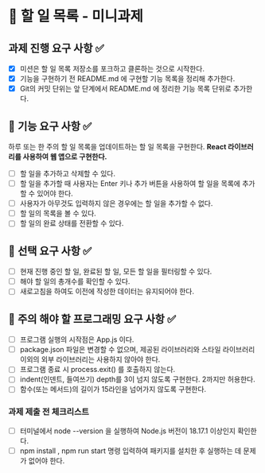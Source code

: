 # 📖 할 일 목록 - 미니과제

## 과제 진행 요구 사항 ✅

- [x] 미션은 할 일 목록 저장소를 포크하고 클론하는 것으로 시작한다.
- [x] 기능을 구현하기 전 README.md 에 구현할 기능 목록을 정리해 추가한다.
- [x] Git의 커밋 단위는 앞 단계에서 README.md 에 정리한 기능 목록 단위로 추가한다.

## 🚀 기능 요구 사항 ✅

하루 또는 한 주의 할 일 목록을 업데이트하는 할 일 목록을 구현한다. **React 라이브러리를 사용하여 웹 앱으로 구현한다.**

- [ ] 할 일을 추가하고 삭제할 수 있다.
- [ ] 할 일을 추가할 때 사용자는 Enter 키나 추가 버튼을 사용하여 할 일을 목록에 추가할 수 있어야 한다.
- [ ] 사용자가 아무것도 입력하지 않은 경우에는 할 일을 추가할 수 없다.
- [ ] 할 일의 목록을 볼 수 있다.
- [ ] 할 일의 완료 상태를 전환할 수 있다.

## 🚀 선택 요구 사항 ✅

- [ ] 현재 진행 중인 할 일, 완료된 할 일, 모든 할 일을 필터링할 수 있다.
- [ ] 해야 할 일의 총개수를 확인할 수 있다.
- [ ] 새로고침을 하여도 이전에 작성한 데이터는 유지되어야 한다.

## 🎯 주의 해야 할 프로그래밍 요구 사항 ✅

- [ ] 프로그램 실행의 시작점은 App.js 이다.
- [ ] package.json 파일은 변경할 수 없으며, 제공된 라이브러리와 스타일 라이브러리 이외의 외부 라이브러리는 사용하지 않아야 한다.
- [ ] 프로그램 종료 시 process.exit() 를 호출하지 않는다.
- [ ] indent(인덴트, 들여쓰기) depth를 3이 넘지 않도록 구현한다. 2까지만 허용한다.
- [ ] 함수(또는 메서드)의 길이가 15라인을 넘어가지 않도록 구현한다.

### 과제 제출 전 체크리스트

- [ ] 터미널에서 node --version 을 실행하여 Node.js 버전이 18.17.1 이상인지 확인한다.
- [ ] npm install , npm run start 명령 입력하여 패키지를 설치한 후 실행하는 데 문제가 없어야 한다.

